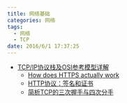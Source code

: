 ```yaml
---
title: 网络基础
categories: 网络
tags: 
  - 网络
  - TCP
date: 2016/6/1 17:37:25
---
```


* [TCP/IP协议栈及OSI参考模型详解](http://wangdy.blog.51cto.com/3845563/1588379)
	* [How does HTTPS actually work](http://robertheaton.com/2014/03/27/how-does-https-actually-work/)
	* [HTTP协议：签名和证书](https://my.oschina.net/xishuixixia/blog/97909)
	* [简析TCP的三次握手与四次分手](http://www.jellythink.com/archives/705)
